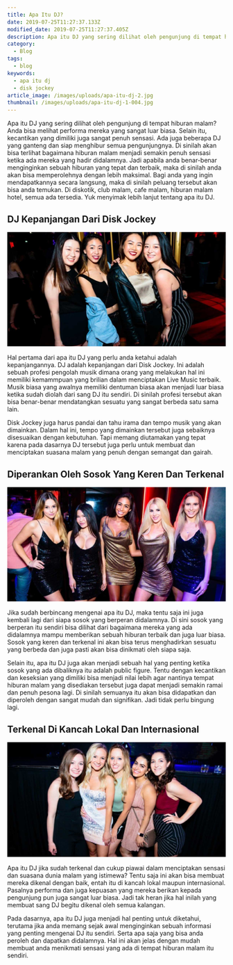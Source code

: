```yaml
---
title: Apa Itu DJ?
date: 2019-07-25T11:27:37.133Z
modified_date: 2019-07-25T11:27:37.405Z
description: Apa itu DJ yang sering dilihat oleh pengunjung di tempat hiburan malam? Anda bisa melihat performa mereka yang sangat luar biasa. Selain itu, kecantikan yang dimiliki juga sangat penuh sensasi
category:
  - Blog
tags:
  - blog
keywords:
  - apa itu dj
  - disk jockey
article_image: /images/uploads/apa-itu-dj-2.jpg
thumbnail: /images/uploads/apa-itu-dj-1-004.jpg
---
```

Apa itu DJ yang sering dilihat oleh pengunjung di tempat hiburan malam? Anda bisa melihat performa mereka yang sangat luar biasa. Selain itu, kecantikan yang dimiliki juga sangat penuh sensasi. Ada juga beberapa DJ yang ganteng dan siap menghibur semua pengunjungnya. Di sinilah akan bisa terlihat bagaimana hiburan malam menjadi semakin penuh sensasi ketika ada mereka yang hadir didalamnya. Jadi apabila anda benar-benar menginginkan sebuah hiburan yang tepat dan terbaik, maka di sinilah anda akan bisa memperolehnya dengan lebih maksimal. Bagi anda yang ingin mendapatkannya secara langsung, maka di sinilah peluang tersebut akan bisa anda temukan. Di diskotik, club malam, cafe malam, hiburan malam hotel, semua ada tersedia. Yuk menyimak lebih lanjut tentang apa itu DJ.



## DJ Kepanjangan Dari Disk Jockey

![Apa Itu DJ?](/images/uploads/apa-itu-dj-3.jpg)

Hal pertama dari apa itu DJ yang perlu anda ketahui adalah kepanjangannya. DJ adalah kepanjangan dari Disk Jockey. Ini adalah sebuah profesi pengolah musik dimana orang yang melakukan hal ini memiliki kemammpuan yang brilian dalam menciptakan Live Music terbaik. Musik biasa yang awalnya memiliki dentuman biasa akan menjadi luar biasa ketika sudah diolah dari sang DJ itu sendiri. Di sinilah profesi tersebut akan bisa benar-benar mendatangkan sesuatu yang sangat berbeda satu sama lain.

Disk Jockey juga harus pandai dan tahu irama dan tempo musik yang akan dimainkan. Dalam hal ini, tempo yang dimainkan tersebut juga sebaiknya disesuaikan dengan kebutuhan. Tapi memang diutamakan yang tepat karena pada dasarnya DJ tersebut juga perlu untuk membuat dan menciptakan suasana malam yang penuh dengan semangat dan gairah.



## Diperankan Oleh Sosok Yang Keren Dan Terkenal

![Apa Itu DJ?](/images/uploads/apa-itu-dj-2.jpg)

Jika sudah berbincang mengenai apa itu DJ, maka tentu saja ini juga kembali lagi dari siapa sosok yang berperan didalamnya. Di sini sosok yang berperan itu sendiri bisa dilihat dari bagaimana mereka yang ada didalamnya mampu memberikan sebuah hiburan terbaik dan juga luar biasa. Sosok yang keren dan terkenal ini akan bisa terus menghadirkan sesuatu yang berbeda dan juga pasti akan bisa dinikmati oleh siapa saja.

Selain itu, apa itu DJ juga akan menjadi sebuah hal yang penting ketika sosok yang ada dibaliknya itu adalah public figure. Tentu dengan kecantikan dan keseksian yang dimiliki bisa menjadi nilai lebih agar nantinya tempat hiburan malam yang disediakan tersebut juga dapat menjadi semakin ramai dan penuh pesona lagi. Di sinilah semuanya itu akan bisa didapatkan dan diperoleh dengan sangat mudah dan signifikan. Jadi tidak perlu bingung lagi.



## Terkenal Di Kancah Lokal Dan Internasional

![Apa Itu DJ?](/images/uploads/apa-itu-dj-1.jpg)

Apa itu DJ jika sudah terkenal dan cukup piawai dalam menciptakan sensasi dan suasana dunia malam yang istimewa? Tentu saja ini akan bisa membuat mereka dikenal dengan baik, entah itu di kancah lokal maupun internasional. Pasalnya performa dan juga kepuasan yang mereka berikan kepada pengunjung pun juga sangat luar biasa. Jadi tak heran jika hal inilah yang membuat sang DJ begitu dikenal oleh semua kalangan.

Pada dasarnya, apa itu DJ juga menjadi hal penting untuk diketahui, terutama jika anda memang sejak awal menginginkan sebuah informasi yang penting mengenai DJ itu sendiri. Serta apa saja yang bisa anda peroleh dan dapatkan didalamnya. Hal ini akan jelas dengan mudah membuat anda menikmati sensasi yang ada di tempat hiburan malam itu sendiri.
